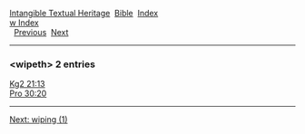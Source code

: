 [Intangible Textual Heritage](../../index)  [Bible](../index) 
[Index](index)   
[w Index](_w_)  
  [Previous](c12494)  [Next](c12496) 

------------------------------------------------------------------------

### &lt;wipeth&gt; 2 entries

[Kg2 21:13](../kjv/kg2021.htm#013)  
[Pro 30:20](../kjv/pro030.htm#020)  

------------------------------------------------------------------------

[Next: wiping (1)](c12496)

